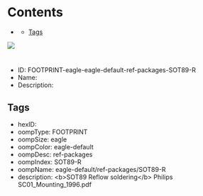 



Contents
========

* [](#)
	* [Tags](#tags)
  
![][im]
# 

- ID: FOOTPRINT-eagle-eagle-default-ref-packages-SOT89-R
- Name: 
- Description: 

## Tags

- hexID: 
- oompType: FOOTPRINT
- oompSize: eagle
- oompColor: eagle-default
- oompDesc: ref-packages
- oompIndex: SOT89-R
- oompName: eagle-default/ref-packages/SOT89-R
- description: &lt;b&gt;SOT89 Reflow soldering&lt;/b&gt; Philips SC01_Mounting_1996.pdf



[im]: image.png
